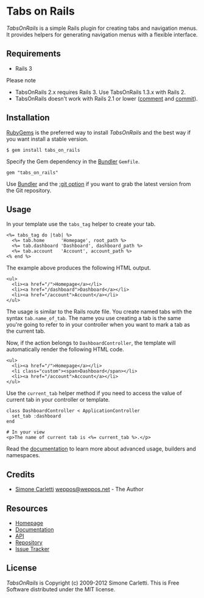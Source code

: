 # Tabs on Rails

*TabsOnRails* is a simple Rails plugin for creating tabs and navigation menus. It provides helpers for generating navigation menus with a flexible interface.


## Requirements

* Rails 3

Please note 

* TabsOnRails 2.x requires Rails 3. Use TabsOnRails 1.3.x with Rails 2.
* TabsOnRails doesn't work with Rails 2.1 or lower
([comment](http://www.simonecarletti.com/blog/2009/04/tabsonrails/#comment-2901) and [commit](http://github.com/weppos/tabs_on_rails/commit/d5ae9f401e3d0acc87251fa8957a8625e90ba4b3)).


## Installation

[RubyGems](http://rubygems.org) is the preferred way to install *TabsOnRails* and the best way if you want install a stable version.

    $ gem install tabs_on_rails

Specify the Gem dependency in the [Bundler](http://gembundler.com) `Gemfile`.

    gem "tabs_on_rails"

Use [Bundler](http://gembundler.com) and the [:git option](http://gembundler.com/v1.0/git.html) if you want to grab the latest version from the Git repository.


## Usage

In your template use the `tabs_tag` helper to create your tab.

    <%= tabs_tag do |tab| %>
      <%= tab.home      'Homepage', root_path %>
      <%= tab.dashboard 'Dashboard', dashboard_path %>
      <%= tab.account   'Account', account_path %>
    <% end %>

The example above produces the following HTML output.

    <ul>
      <li><a href="/">Homepage</a></li>
      <li><a href="/dashboard">Dashboard</a></li>
      <li><a href="/account">Account</a></li>
    </ul>

The usage is similar to the Rails route file. You create named tabs with the syntax `tab.name_of_tab`. The name you use creating a tab is the same you're going to refer to in your controller when you want to mark a tab as the current tab.

Now, if the action belongs to `DashboardController`, the template will automatically render the following HTML code.

    <ul>
      <li><a href="/">Homepage</a></li>
      <li class="custom"><span>Dashboard</span></li>
      <li><a href="/account">Account</a></li>
    </ul>

Use the `current_tab` helper method if you need to access the value of current tab in your controller or template.

    class DashboardController < ApplicationController
      set_tab :dashboard
    end

    # In your view
    <p>The name of current tab is <%= current_tab %>.</p>

Read the [documentation](/code/tabs_on_rails/docs/) to learn more about advanced usage, builders and namespaces.


## Credits

* [Simone Carletti](http://www.simonecarletti.com/) <weppos@weppos.net> - The Author


## Resources

* [Homepage](http://www.simonecarletti.com/code/tabs_on_rails)
* [Documentation](http://www.simonecarletti.com/code/tabs_on_rails/docs/)
* [API](http://rubydoc.info/gems/tabs_on_rails)
* [Repository](https://github.com/weppos/tabs_on_rails)
* [Issue Tracker](http://github.com/weppos/tabs_on_rails/issues)


## License

*TabsOnRails* is Copyright (c) 2009-2012 Simone Carletti. This is Free Software distributed under the MIT license.
